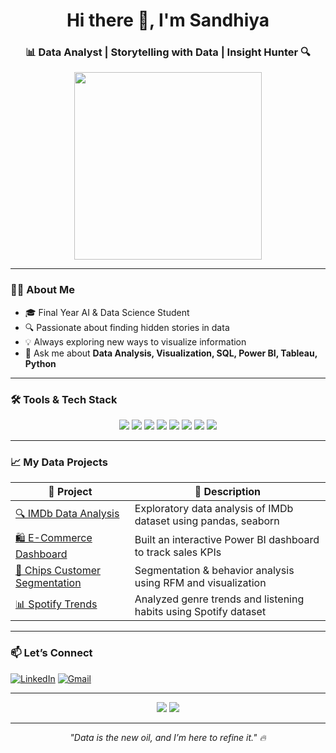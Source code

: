 <h1 align="center">Hi there 👋, I'm Sandhiya </h1>
<h3 align="center">📊 Data Analyst | Storytelling with Data | Insight Hunter 🔍</h3>

<p align="center">
  <img src="https://media.giphy.com/media/SWoSkN6DxTszqIKEqv/giphy.gif" width="300"/>
</p>

---

### 💁‍♀️ About Me

- 🎓 Final Year AI & Data Science Student  
- 🔍 Passionate about finding hidden stories in data  
- 💡 Always exploring new ways to visualize information  
- 💬 Ask me about **Data Analysis, Visualization, SQL, Power BI, Tableau, Python**

---

### 🛠️ Tools & Tech Stack

<p align="center">
  <img src="https://img.shields.io/badge/Python-FFD43B?style=for-the-badge&logo=python&logoColor=blue"/>
  <img src="https://img.shields.io/badge/Numpy-013243?style=for-the-badge&logo=numpy&logoColor=white"/>
  <img src="https://img.shields.io/badge/Pandas-150458?style=for-the-badge&logo=pandas&logoColor=white"/>
  <img src="https://img.shields.io/badge/Matplotlib-11557C?style=for-the-badge&logo=matplotlib&logoColor=white"/>
  <img src="https://img.shields.io/badge/Seaborn-0D1117?style=for-the-badge&logoColor=white"/>
  <img src="https://img.shields.io/badge/SQL-4479A1?style=for-the-badge&logo=postgresql&logoColor=white"/>
  <img src="https://img.shields.io/badge/Power BI-F2C811?style=for-the-badge&logo=powerbi&logoColor=black"/>
  <img src="https://img.shields.io/badge/Tableau-E97627?style=for-the-badge&logo=tableau&logoColor=white"/>
</p>

---

### 📈 My Data Projects

| 📁 Project | 📌 Description |
|-----------|----------------|
| [🔍 IMDb Data Analysis](https://github.com/yourusername/imdb-analysis) | Exploratory data analysis of IMDb dataset using pandas, seaborn |
| [🛍️ E-Commerce Dashboard](https://github.com/yourusername/ecommerce-dashboard) | Built an interactive Power BI dashboard to track sales KPIs |
| [🍟 Chips Customer Segmentation](https://github.com/yourusername/quantium-chips-case) | Segmentation & behavior analysis using RFM and visualization |
| [📊 Spotify Trends](https://github.com/yourusername/spotify-data-analysis) | Analyzed genre trends and listening habits using Spotify dataset |

---

### 📫 Let’s Connect

<p>
  <a href="https://www.linkedin.com/in/sandhiya-govind-4043382b8/" target="_blank"><img alt="LinkedIn" src="https://img.shields.io/badge/LinkedIn-blue?style=for-the-badge&logo=linkedin&logoColor=white"/></a>
  <a href="mailto:sandhiyagvnd@gmail.com"><img alt="Gmail" src="https://img.shields.io/badge/Gmail-D14836?style=for-the-badge&logo=gmail&logoColor=white"/></a>
</p>

---

<p align="center">
  <img src="https://github-readme-stats.vercel.app/api?username=yourusername&show_icons=true&theme=radical" />
  <img src="https://github-readme-stats.vercel.app/api/top-langs/?username=yourusername&layout=compact&theme=radical" />
</p>

---

<p align="center">
  <i>"Data is the new oil, and I’m here to refine it." 🔥</i>
</p>
